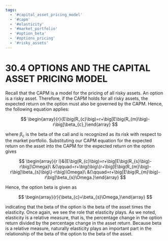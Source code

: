 ```yaml
---
tags:
  - '#capital_asset_pricing_model'
  - '#capm'
  - '#elasticity'
  - '#market_portfolio'
  - '#option_beta'
  - '#options_pricing'
  - '#risky_assets'
---
```

# 30.4 OPTIONS AND THE CAPITAL ASSET PRICING MODEL

Recall that the CAPM is a model for the pricing of all risky assets. An option is a risky asset. Therefore, if the CAPM holds for all risky assets, the expected return on the option must also be governed by the CAPM. Hence, the following equation applies:

$$
\begin{array}{r}{E\big(R_{c}\big)=r+\big[E\big(R_{m}\big)-r\big]\beta_{c},}\end{array}
$$

where $\beta_{c}$ is the beta of the call and is recognized as its risk with respect to the market portfolio. Substituting our CAPM equation for the expected return on the asset into the CAPM for the expected return on the option gives

$$
\begin{array}{r l}&{E\big(R_{c}\big)=r+\big[E\big(R_{s}\big)-r\big]\Omega}\ &{\qquad=r+\big(\big\{r+\big[E\big(R_{m}\big)-r\big]\beta_{s}\big\}-r\big)\Omega}\ &{\qquad=r+\big[E\big(R_{m}\big)-r\big]\beta_{s}\Omega.}\end{array}
$$

Hence, the option beta is given as

$$
\begin{array}{r}{\beta_{c}=\beta_{s}\Omega,}\end{array}
$$

indicating that the beta of the option is the beta of the asset times the elasticity. Once again, we see the role that elasticity plays. As we noted, elasticity is a relative measure, that is, the percentage change in the option return divided by the percentage change in the asset return. Because beta is a relative measure, naturally elasticity plays an important part in the relationship of the beta of the option to the beta of the asset.

